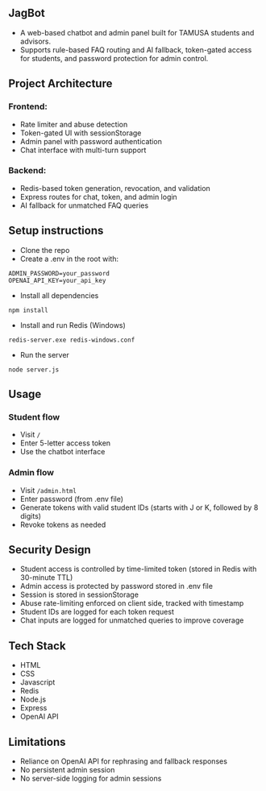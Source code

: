 ## JagBot
- A web-based chatbot and admin panel built for TAMUSA students and advisors.
- Supports rule-based FAQ routing and AI fallback, token-gated access for students, and password protection for admin control.



## Project Architecture


### Frontend:
- Rate limiter and abuse detection
- Token-gated UI with sessionStorage
- Admin panel with password authentication
- Chat interface with multi-turn support

### Backend:
- Redis-based token generation, revocation, and validation
- Express routes for chat, token, and admin login
- AI fallback for unmatched FAQ queries




## Setup instructions
- Clone the repo
- Create a .env in the root with: 
```
ADMIN_PASSWORD=your_password
OPENAI_API_KEY=your_api_key
```
- Install all dependencies
```
npm install
```
- Install and run Redis (Windows)
```
redis-server.exe redis-windows.conf
```
- Run the server
```
node server.js
```
## Usage


### Student flow
- Visit `/`
- Enter 5-letter access token
- Use the chatbot interface

### Admin flow
- Visit `/admin.html`
- Enter password (from .env file)
- Generate tokens with valid student IDs (starts with J or K, followed by 8 digits)
- Revoke tokens as needed



## Security Design
- Student access is controlled by time-limited token (stored in Redis with 30-minute TTL)
- Admin access is protected by password stored in .env file
- Session is stored in sessionStorage
- Abuse rate-limiting enforced on client side, tracked with timestamp
- Student IDs are logged for each token request
- Chat inputs are logged for unmatched queries to improve coverage



## Tech Stack
- HTML
- CSS
- Javascript
- Redis
- Node.js
- Express
- OpenAI API



## Limitations
- Reliance on OpenAI API for rephrasing and fallback responses
- No persistent admin session
- No server-side logging for admin sessions